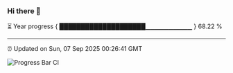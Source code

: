 ### Hi there 👋

⏳ Year progress { ████████████████████▁▁▁▁▁▁▁▁▁▁ } 68.22 %

---

⏰ Updated on Sun, 07 Sep 2025 00:26:41 GMT

![Progress Bar CI](https://github.com/liununu/liununu/workflows/Progress%20Bar%20CI/badge.svg)
